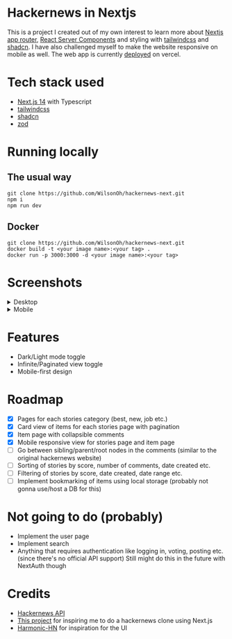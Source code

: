 # Hackernews in Nextjs

This is a project I created out of my own interest to learn more about [Nextjs app router](https://nextjs.org/docs/app), [React Server Components](https://nextjs.org/docs/app/building-your-application/rendering/server-components) and styling with [tailwindcss](https://tailwindcss.com/) and [shadcn](https://ui.shadcn.com/).
I have also challenged myself to make the website responsive on mobile as well.
The web app is currently [deployed](https://hn.oyxw.xyz/) on vercel.

# Tech stack used

- [Next.js 14](https://nextjs.org/) with Typescript
- [tailwindcss](https://tailwindcss.com/)
- [shadcn](https://ui.shadcn.com/)
- [zod](https://zod.dev/)

# Running locally

## The usual way

```shell
git clone https://github.com/WilsonOh/hackernews-next.git
npm i
npm run dev
```

## Docker

```shell
git clone https://github.com/WilsonOh/hackernews-next.git
docker build -t <your image name>:<your tag> .
docker run -p 3000:3000 -d <your image name>:<your tag>
```

# Screenshots

<details>
  <summary>Desktop</summary>
  <img width="500" alt="image" src="https://github.com/WilsonOh/hackernews-next/assets/87934749/e2215bd6-8980-49bc-a762-72d9383f3b88">
  <img width="500" alt="image" src="https://github.com/WilsonOh/hackernews-next/assets/87934749/6c570e60-b500-4ca2-934e-70fc9bce04a7">
</details>
<details>
  <summary>Mobile</summary>
  <img width="188" alt="image" src="https://github.com/WilsonOh/hackernews-next/assets/87934749/4bb335a3-cd8d-4678-9c7f-eab6580c2e69">
  <img width="188" alt="image" src="https://github.com/WilsonOh/hackernews-next/assets/87934749/d0b34a8e-6563-4db8-9778-22db48178310">
</details>

# Features
* Dark/Light mode toggle
* Infinite/Paginated view toggle
* Mobile-first design

# Roadmap

- [x] Pages for each stories category (best, new, job etc.)
- [x] Card view of items for each stories page with pagination
- [x] Item page with collapsible comments
- [x] Mobile responsive view for stories page and item page
- [ ] Go between sibling/parent/root nodes in the comments (similar to the original hackernews website)
- [ ] Sorting of stories by score, number of comments, date created etc.
- [ ] Filtering of stories by score, date created, date range etc.
- [ ] Implement bookmarking of items using local storage (probably not gonna use/host a DB for this)

# Not going to do (probably)

- Implement the user page
- Implement search
- Anything that requires authentication like logging in, voting, posting etc. (since there's no official API support) Still might do this in the future with NextAuth though

# Credits

- [Hackernews API](https://github.com/HackerNews/API)
- [This project](https://github.com/say4n/hn) for inspiring me to do a hackernews clone using Next.js
- [Harmonic-HN](https://github.com/SimonHalvdansson/Harmonic-HN) for inspiration for the UI
